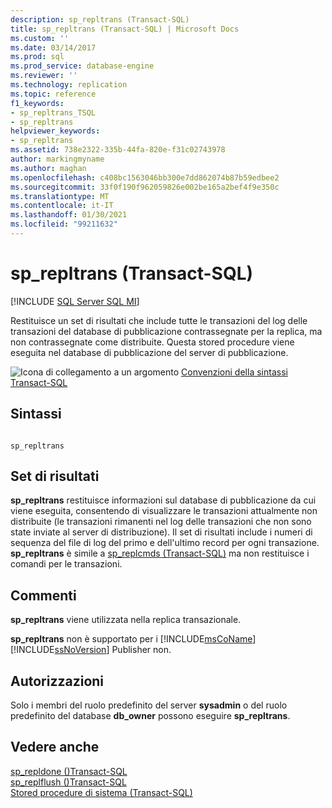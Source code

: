 ```yaml
---
description: sp_repltrans (Transact-SQL)
title: sp_repltrans (Transact-SQL) | Microsoft Docs
ms.custom: ''
ms.date: 03/14/2017
ms.prod: sql
ms.prod_service: database-engine
ms.reviewer: ''
ms.technology: replication
ms.topic: reference
f1_keywords:
- sp_repltrans_TSQL
- sp_repltrans
helpviewer_keywords:
- sp_repltrans
ms.assetid: 738e2322-335b-44fa-820e-f31c02743978
author: markingmyname
ms.author: maghan
ms.openlocfilehash: c408bc1563046bb300e7dd862074b87b59edbee2
ms.sourcegitcommit: 33f0f190f962059826e002be165a2bef4f9e350c
ms.translationtype: MT
ms.contentlocale: it-IT
ms.lasthandoff: 01/30/2021
ms.locfileid: "99211632"
---
```

# <a name="sp_repltrans-transact-sql"></a>sp_repltrans (Transact-SQL)
[!INCLUDE [SQL Server SQL MI](../../includes/applies-to-version/sql-asdbmi.md)]

  Restituisce un set di risultati che include tutte le transazioni del log delle transazioni del database di pubblicazione contrassegnate per la replica, ma non contrassegnate come distribuite. Questa stored procedure viene eseguita nel database di pubblicazione del server di pubblicazione.  
  
 ![Icona di collegamento a un argomento](../../database-engine/configure-windows/media/topic-link.gif "Icona di collegamento a un argomento") [Convenzioni della sintassi Transact-SQL](../../t-sql/language-elements/transact-sql-syntax-conventions-transact-sql.md)  
  
## <a name="syntax"></a>Sintassi  
  
```  
  
sp_repltrans  
```  
  
## <a name="result-sets"></a>Set di risultati  
 **sp_repltrans** restituisce informazioni sul database di pubblicazione da cui viene eseguita, consentendo di visualizzare le transazioni attualmente non distribuite (le transazioni rimanenti nel log delle transazioni che non sono state inviate al server di distribuzione). Il set di risultati include i numeri di sequenza del file di log del primo e dell'ultimo record per ogni transazione. **sp_repltrans** è simile a [sp_replcmds &#40;Transact-SQL&#41;](../../relational-databases/system-stored-procedures/sp-replcmds-transact-sql.md) ma non restituisce i comandi per le transazioni.  
  
## <a name="remarks"></a>Commenti  
 **sp_repltrans** viene utilizzata nella replica transazionale.  
  
 **sp_repltrans** non è supportato per i [!INCLUDE[msCoName](../../includes/msconame-md.md)] [!INCLUDE[ssNoVersion](../../includes/ssnoversion-md.md)] Publisher non.  
  
## <a name="permissions"></a>Autorizzazioni  
 Solo i membri del ruolo predefinito del server **sysadmin** o del ruolo predefinito del database **db_owner** possono eseguire **sp_repltrans**.  
  
## <a name="see-also"></a>Vedere anche  
 [sp_repldone &#40;&#41;Transact-SQL ](../../relational-databases/system-stored-procedures/sp-repldone-transact-sql.md)   
 [sp_replflush &#40;&#41;Transact-SQL ](../../relational-databases/system-stored-procedures/sp-replflush-transact-sql.md)   
 [Stored procedure di sistema &#40;Transact-SQL&#41;](../../relational-databases/system-stored-procedures/system-stored-procedures-transact-sql.md)  
  
  
